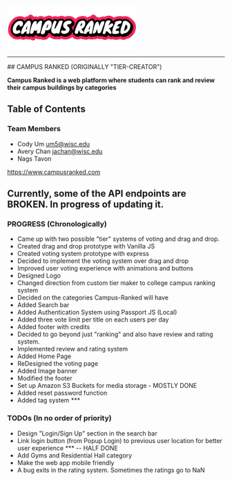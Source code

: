<img src = "/client/public/asset/temp_logo.png" width = "300px">



<hr />
## CAMPUS RANKED 
(ORIGINALLY "TIER-CREATOR")

**Campus Ranked is a web platform where students can rank and review their campus buildings by categories**


## Table of Contents

### Team Members
* Cody Um um5@wisc.edu
* Avery Chan jachan@wisc.edu
* Nags Tavon 

https://www.campusranked.com

## Currently, some of the API endpoints are BROKEN. In progress of updating it.

### PROGRESS (Chronologically)
* Came up with two possible "tier" systems of voting and drag and drop.
* Created drag and drop prototype with Vanilla JS
* Created voting system prototype with express
* Decided to implement the voting system over drag and drop
* Improved user voting experience with animations and buttons
* Designed Logo
* Changed direction from custom tier maker to college campus ranking system
* Decided on the categories Campus-Ranked will have
* Added Search bar
* Added Authentication System using Passport JS (Local)
* Added three vote limit per title on each users per day
* Added footer with credits
* Decided to go beyond just "ranking" and also have review and rating system.
* Implemented review and rating system
* Added Home Page
* ReDesigned the voting page
* Added Image banner
* Modified the footer
* Set up Amazon S3 Buckets for media storage - MOSTLY DONE
* Added reset password function
* Added tag system *** 



### TODOs (In no order of priority)
* Design "Login/Sign Up" section in the search bar
* Link login button (from Popup Login) to previous user location for better user experience *** -- HALF DONE
* Add Gyms and Residential Hall category
* Make the web app mobile friendly
* A bug exits in the rating system. Sometimes the ratings go to NaN


